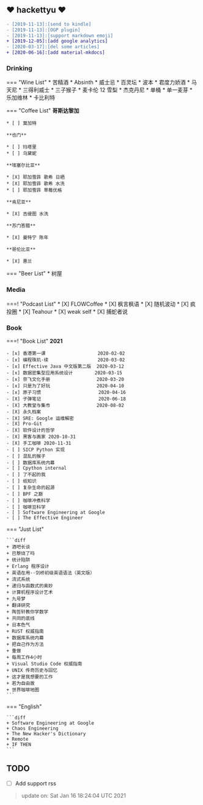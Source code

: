 ## :heart: hackettyu :heart:

``` diff
- [2019-11-13]:[send to kindle]
- [2019-11-13]:[OGP plugin]
- [2019-11-13]:[support markdown emoji]
+ [2019-12-05]:[add google analytics]
- [2020-03-17]:[del some articles]
+ [2020-06-16]:[add material-mkdocs]
```

### Drinking

=== "Wine List"
    * 苦精酒
    * Absinth
    * 威士忌
        * 百灵坛
        * 波本
    * 君度力娇酒
    * 马天尼
    * 三得利威士
    * 三子猴子
    * 麦卡伦 12 雪梨
    * 杰克丹尼
        * 单桶
    * 单一麦芽
        * 乐加维林
    * 卡比利特

=== "Coffee List"
    **哥斯达黎加**

    * [ ] 莫加特
     
    **也门**

    * [ ] 玛塔里
    * [ ] 乌黛妮

    **埃塞尔比亚**

    * [X] 耶加雪菲 歌希 日晒
    * [X] 耶加雪菲 歌希 水洗
    * [ ] 耶加雪菲 草莓优格
    
    **肯尼亚**

    * [X] 吉缇图 水洗
     
    **苏门答腊**

    * [X] 曼特宁 陈年
     
    **哥伦比亚**

    * [X] 惠兰

=== "Beer List"
    * 树屋


### Media

===! "Podcast List"
    * [X] FLOWCoffee
    * [X] 枫言枫语
    * [X] 随机波动
    * [X] 疯投圈
    * [X] Teahour
    * [X] weak self
    * [X] 捕蛇者说

### Book

===! "Book List"
    **2021**

    - [x] 香港第一课                   2020-02-02
    - [x] 编程珠玑-续                  2020-03-02
    - [x] Effective Java 中文版第二版  2020-03-12
    - [x] 数据密集型应用系统设计        2020-03-15
    - [x] 奈飞文化手册                 2020-03-20
    - [x] 只是为了好玩                 2020-04-10
    - [x] 原子习惯                     2020-04-16
    - [X] 子弹笔记                     2020-06-18
    - [X] 大教堂与集市                 2020-08-02
    - [X] 永久档案                     
    - [X] SRE: Google 运维解密         
    - [X] Pro-Git
    - [X] 软件设计的哲学
    - [X] 黑客与画家 2020-10-31
    - [X] 手工咖啡 2020-11-31
    - [ ] SICP Python 实现
    - [ ] 混乱的猴子                 
    - [ ] 数据库系统内幕
    - [ ] Cpython internal
    - [ ] 了不起的我
    - [ ] 纸知识
    - [ ] 复杂生命的起源
    - [ ] BPF 之巅
    - [ ] 咖啡冲煮科学
    - [ ] 咖啡豆科学
    - [ ] Software Engineering at Google
    - [ ] The Effective Engineer

=== "Just List"

    ```diff
    + 酒吧长谈
    + 巴黎烧了吗
    + 统计陷阱
    + Erlang 程序设计
    + 英语在用--剑桥初级英语语法（英文版）
    + 流式系统
    + 递归与函数式的奥妙
    + 计算机程序设计艺术
    + 九号梦
    + 翻译研究
    + 陶哲轩教你学数学
    + 共同的底线
    + 日本色气
    + RUST 权威指南
    + 数据库系统内幕
    + 把自己作为方法
    + 重做
    + 每周工作4小时
    + Visual Studio Code 权威指南
    + UNIX 传奇历史与回忆
    + 这才是我想要的工作
    + 若为自由故
    + 世界咖啡地图
    ```

=== "English"

    ```diff
    + Software Engineering at Google
    + Chaos Engineering
    + The New Hacker's Dictionary
    + Remote
    + IF THEN
    ```

## TODO

- [ ] Add support rss

> update on: Sat Jan 16 18:24:04 UTC 2021 

